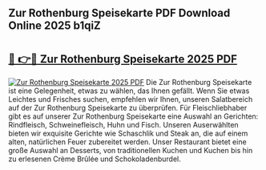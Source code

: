 ## Zur Rothenburg Speisekarte PDF Download Online 2025 b1qiZ

# <h2><a href="http://gc8l6cr.nevu.top/?p=Zur+Rothenburg+Speisekarte">🔗 👉🔴 Zur Rothenburg Speisekarte 2025 PDF</a></h2>

[![Zur Rothenburg Speisekarte 2025 PDF](https://i.imgur.com/dBaPXMq.png)](http://gc8l6cr.nevu.top/?p=Zur+Rothenburg+Speisekarte)
Die Zur Rothenburg Speisekarte ist eine Gelegenheit, etwas zu wählen, das Ihnen gefällt. Wenn Sie etwas Leichtes und Frisches suchen, empfehlen wir Ihnen, unseren Salatbereich auf der Zur Rothenburg Speisekarte zu überprüfen. Für Fleischliebhaber gibt es auf unserer Zur Rothenburg Speisekarte eine Auswahl an Gerichten: Rindfleisch, Schweinefleisch, Huhn und Fisch. Unseren Auserwählten bieten wir exquisite Gerichte wie Schaschlik und Steak an, die auf einem alten, natürlichen Feuer zubereitet werden. Unser Restaurant bietet eine große Auswahl an Desserts, von traditionellen Kuchen und Kuchen bis hin zu erlesenen Crème Brûlée und Schokoladenburdel.
